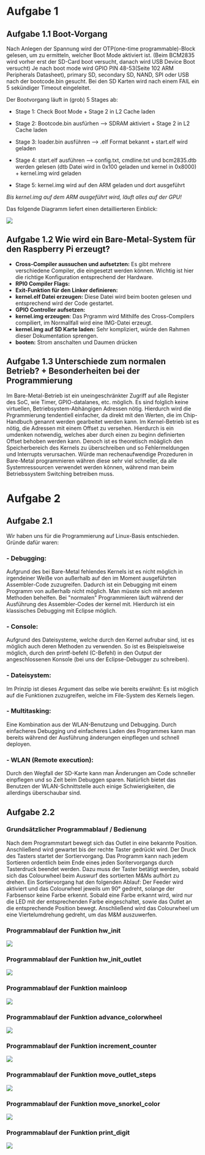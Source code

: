 # Aufgabe 1

## Aufgabe 1.1 Boot-Vorgang

Nach Anlegen der Spannung wird der OTP(one-time programmable)-Block gelesen, um zu ermitteln, welcher Boot Mode aktiviert ist. (Beim BCM2835 wird vorher erst der SD-Card boot versucht, danach wird USB Device Boot versucht) Je nach boot mode wird GPIO PIN 48-53(Seite 102 ARM Peripherals Datasheet), primary SD, secondary SD, NAND, SPI oder USB nach der bootcode.bin gesucht. Bei den SD Karten wird nach einem FAIL ein 5 sekündiger Timeout eingeleitet.

Der Bootvorgang läuft in (grob) 5 Stages ab:

- Stage 1:
Check Boot Mode + Stage 2 in L2 Cache laden

- Stage 2:
Bootcode.bin ausfürhen --> SDRAM aktiviert + Stage 2 in L2 Cache laden

- Stage 3:
loader.bin ausführen --> .elf Format bekannt + start.elf wird geladen

- Stage 4:
start.elf ausführen --> config.txt, cmdline.txt und bcm2835.dtb werden gelesen (dtb Datei wird in 0x100 geladen und kernel in 0x8000) + kernel.img wird geladen

- Stage 5:
kernel.img wird auf den ARM geladen und dort ausgeführt

*Bis kernel.img auf dem ARM ausgeführt wird, läuft alles auf der GPU!*

Das folgende Diagramm liefert einen detaillierteren Einblick:

![](PI_Boot.png)

## Aufgabe 1.2 Wie wird ein Bare-Metal-System für den Raspberry Pi erzeugt?
- **Cross-Compiler aussuchen und aufsetzten:** Es gibt mehrere verschiedene Compiler, die eingesetzt werden können. Wichtig ist hier die richtige Konfiguration entsprechend der Hardware.
- **RPI0 Compiler Flags:**
- **Exit-Funktion für den Linker definieren:**
- **kernel.elf Datei erzeugen:** Diese Datei wird beim booten gelesen und entsprechend wird der Code gestartet.
- **GPIO Controller aufsetzen:**
- **kernel.img erzeugen**: Das Prgramm wird Mithilfe des Cross-Compilers compiliert, im Normallfall wird eine IMG-Datei erzeugt.
- **kernel.img auf SD Karte laden:** Sehr kompliziert, würde den Rahmen dieser Dokumentation sprengen.
- **booten:** Strom anschalten und Daumen drücken


## Aufgabe 1.3 Unterschiede zum normalen Betrieb? + Besonderheiten bei der Programmierung

Im Bare-Metal-Betrieb ist ein uneingeschränkter Zugriff auf alle Register des SoC, wie Timer, GPIO-datalanes, etc. möglich. Es sind folglich keine virtuellen, Betriebsystem-Abhängigen Adressen nötig. Hierdurch wird die Prgrammierung tendentiell einfacher, da direkt mit den Werten, die im Chip-Handbuch genannt werden gearbeitet werden kann.
Im Kernel-Betrieb ist es nötig, die Adressen mit einem Offset zu versehen. Hierdurch is ein umdenken notwendig, welches aber durch einen zu beginn definierten Offset behoben werden kann. Denoch ist es theoretisch möäglich den Speicherbereich des Kernels zu überschreiben und so  Fehlermeldungen und Interrupts verursachen.
Würde man rechenaufwendige Prozeduren in Bare-Metal programmieren währen diese sehr viel schneller, da alle Systemressourcen verwendet werden können, während man beim Betriebssystem Switching betreiben muss. 

# Aufgabe 2

## Aufgabe 2.1

Wir haben uns für die Programmierung auf Linux-Basis entschieden.
Gründe dafür waren:

### - Debugging:
Aufgrund des bei Bare-Metal fehlendes Kernels ist es nicht möglich in irgendeiner Weiße von außerhalb auf den im Moment ausgeführten Assembler-Code zuzugreifen. Dadurch ist ein Debugging mit einem Programm von außerhalb nicht möglich. Man müsste sich mit anderen Methoden behelfen. Bei "normalen" Programmieren läuft während der Ausführung des Assembler-Codes der kernel mit. Hierdurch ist ein klassisches Debugging mit Eclipse möglich.

### - Console:
Aufgrund des Dateisysteme, welche durch den Kernel aufrubar sind, ist es möglich auch deren Methoden zu verwenden. So ist es Beispielsweise möglich, durch den printf-befehl (C-Befehl) in den Output der angeschlossenen Konsole (bei uns der Eclipse-Debugger zu schreiben).

### - Dateisystem:
Im Prinzip ist dieses Argument das selbe wie bereits erwähnt: Es ist möglich auf die Funktionen zuzugreifen, welche im File-System des Kernels liegen.

### - Multitasking:
Eine Kombination aus der WLAN-Benutzung und Debugging. Durch einfacheres Debugging und einfacheres Laden des Programmes kann man bereits während der Ausführung änderungen einpflegen und schnell deployen.

### - WLAN (Remote execution):
Durch den Wegfall der SD-Karte kann man Änderungen am Code schneller einpflegen und so Zeit beim Debuggen sparen. Natürlich bietet das Benutzen der WLAN-Schnittstelle auch einige Schwierigkeiten, die allerdings überschaubar sind.

## Aufgabe 2.2

### Grundsätzlicher Programmablauf / Bedienung

Nach dem Programmstart bewegt sich das Outlet in eine bekannte Position. Anschließend wird gewartet bis der rechte Taster gedrückt wird. Der Druck des Tasters startet der Sortiervorgang. Das Programm kann nach jedem Sortieren ordentlich beim Ende eines jeden Soritervorgangs durch Tasterdruck beendet werden. Dazu muss der Taster betätigt werden, sobald sich das Colourwheel beim Auswurf des sortierten M&Ms aufhört zu drehen.
Ein Sortiervorgang hat den folgenden Ablauf: Der Feeder wird aktiviert und das Colourwheel jeweils um 90° gedreht, solange der Farbsensor keine Farbe erkennt. Sobald eine Farbe erkannt wird, wird nur die LED mit der entsprechenden Farbe eingeschaltet, sowie das Outlet an die entsprechende Position bewegt. Anschließend wird das Colourwheel um eine Viertelumdrehung gedreht, um das M&M auszuwerfen.

### Programmablauf der Funktion hw_init
![](diagrams/export/Programmablauf_init.png)

### Programmablauf der Funktion hw_init_outlet
![](diagrams/export/Programmablauf_init_outlet.png)

### Programmablauf der Funktion mainloop
![](diagrams/export/Programmablauf_mainloop.png)

### Programmablauf der Funktion advance_colorwheel
![](diagrams/export/Programmablauf_advance_colorwheel.png)

### Programmablauf der Funktion increment_counter
![](diagrams/export/Programmablauf_increment_counter.png)

### Programmablauf der Funktion move_outlet_steps
![](diagrams/export/Programmablauf_move_outlet_steps.png)

### Programmablauf der Funktion move_snorkel_color
![](diagrams/export/Programmablauf_move_snorkel_color.png)

### Programmablauf der Funktion print_digit
![](diagrams/export/Programmablauf_print_digit.png)
